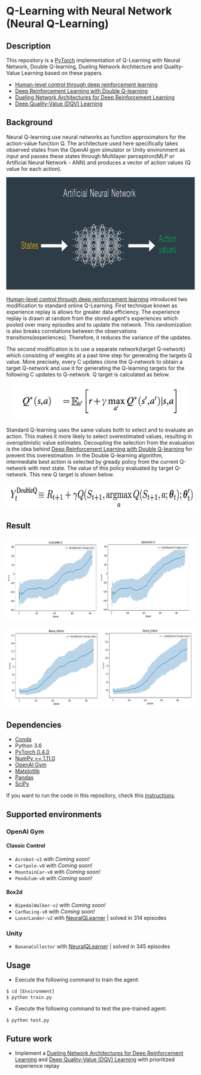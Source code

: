 # Q-Learning with Neural Network (Neural Q-Learning)


## Description
This repository is a [PyTorch](https://www.pytorch.org/) implementation of Q-Learning with Neural Network, Double Q-learning, Dueling Network Architecture and Quality-Value Learning based on these papers.

- [Human-level control through deep reinforcement learning](http://www.nature.com/nature/journal/v518/n7540/full/nature14236.html)
- [Deep Reinforcement Learning with Double Q-learning](https://arxiv.org/abs/1509.06461)
- [Dueling Network Architectures for Deep Reinforcement Learning](https://arxiv.org/abs/1511.06581)
- [Deep Quality-Value (DQV) Learning](https://arxiv.org/abs/1810.00368)

## Background
Neural Q-learning use neural networks as function approximators for the action-value function Q. The architecture used here specifically takes observed states from the OpenAI gym simulator or Unity environment as input and passes these states through Multilayer perceptron(MLP or Artificial Neural Network - ANN) and produces a vector of action values (Q value for each action).

<p align="center">
    <img src="../assets/q_network.png" height="300px">
</p>

[Human-level control through deep reinforcement learning](http://www.nature.com/nature/journal/v518/n7540/full/nature14236.html) introduced two modification to standard online Q-Learning.
First technique known as experience replay is allows for greater data efficiency. The experience replay is drawn at random from the stored agent's experiences which pooled over many episodes and to update the network. This randomization is also breaks correlations between the observations transitions(experiences). Therefore, it reduces the variance of the updates.

The second modification is to use a separate network(target Q-network) which consisting of weights at a past time step for generating the targets Q value. More precisely, every C updates clone the Q-network to obtain a target Q-network and use it for generating the Q-learning targets for the following C updates to Q-network. Q target is calculated as below.

<p align="center">
    <img src="../assets/q_target.png" height="100px">
</p>

Standard Q-learning uses the same values both to select and to evaluate an action. This makes it more likely to select overestimated values, resulting in overoptimistic value estimates. Decoupling the selection from the evaluation is the idea behind [Deep Reinforcement Learning with Double Q-learning](https://arxiv.org/abs/1509.06461) for prevent this overestimation. In the Double Q-learning algorithm, intermediate best action is selected by gready policy from the current Q-network with next state.
The value of this policy evaluated by target Q-network. This new Q target is shown below.

<p align="center">
    <img src="../assets/double_q_learning.png" height="70px">
</p>

## Result

<p align="center">
    <img src="./LunarLander/scores/NeuralQLearner_vs_DoubleQLearner_LunarLander-v2_batch_64_lr_5E-04.png" height="220px">
</p>

<p align="center">
    <img src="./BananaCollector/scores/NeuralQLearner_vs_DoubleQLearner_Banana_Collector_batch_64_lr_4E-04.png" height="220px">
</p>


## Dependencies
- [Conda](https://conda.io/docs/user-guide/install/index.html)
- Python 3.6
- [PyTorch 0.4.0](http://pytorch.org/)
- [NumPy >= 1.11.0](http://www.numpy.org/)
- [OpenAI Gym](https://github.com/openai/gym)
- [Matplotlib](https://matplotlib.org/)
- [Pandas](https://pandas.pydata.org/)
- [SciPy](https://www.scipy.org/)

If you want to run the code in this repository, check this [instructions](https://github.com/dganbold/deep_reinforcement_learning).

## Supported environments

### OpenAI Gym

#### Classic Control
- `Acrobot-v1` with _Coming soon!_
- `Cartpole-v0` with _Coming soon!_
- `MountainCar-v0` with _Coming soon!_
- `Pendulum-v0` with _Coming soon!_

#### Box2d
- `BipedalWalker-v2` with _Coming soon!_
- `CarRacing-v0` with _Coming soon!_
- `LunarLander-v2` with [NeuralQLearner](https://github.com/dganbold/deep_reinforcement_learning/tree/master/NeuralQLearning/LunarLander) | solved in 314 episodes

### Unity
- `BananaCollector` with [NeuralQLearner](https://github.com/dganbold/deep_reinforcement_learning/tree/master/NeuralQLearning/BananaCollector) | solved in 345 episodes

## Usage

- Execute the following command to train the agent:

```
$ cd [Environment]
$ python train.py
```

- Execute the following command to test the pre-trained agent:

```
$ python test.py
```

## Future work
- Implement a [Dueling Network Architectures for Deep Reinforcement Learning](https://arxiv.org/abs/1511.06581) and [Deep Quality-Value (DQV) Learning](https://arxiv.org/abs/1810.00368) with prioritized experience replay
